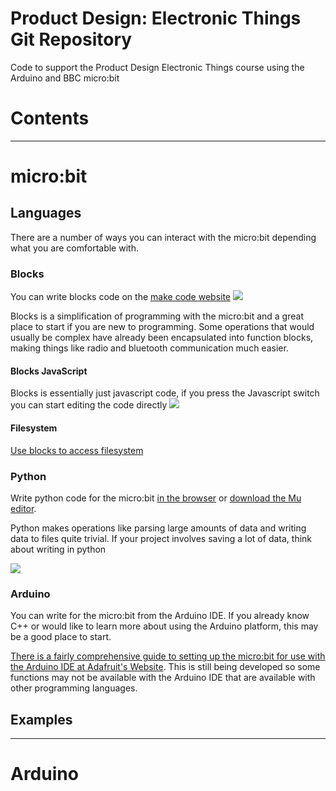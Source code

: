 # Product Design: Electronic Things Git Repository

Code to support the Product Design Electronic Things course using the Arduino and BBC micro:bit

# Contents

* * *

# micro:bit

## Languages

There are a number of ways you can interact with the micro:bit depending what you are comfortable with.

### Blocks

You can write blocks code on the [make code website](https://makecode.microbit.org/)
![](https://www.imda.gov.sg/-/media/digital-maker/projects/javascript-blocks-editor.png?h=194&w=374&la=en&hash=BE73D5B5DBA8952A0C4BC3C756F71C5EB36CD26F)

Blocks is a simplification of programming with the micro:bit and a great place to start if you are new to programming. Some operations that would usually be complex have already been encapsulated into function blocks, making things like radio and bluetooth communication much easier.

#### Blocks JavaScript

Blocks is essentially just javascript code, if you press the Javascript switch you can start editing the code directly
![](https://techtutorialsx.files.wordpress.com/2017/09/microbit-board-hello-world-javascript-blocks-editor.png)

#### Filesystem

[Use blocks to access filesystem](https://support.microbit.org/support/solutions/articles/19000067844-how-do-i-access-files-on-the-micro-bit-in-the-makecode-editor-)

### Python

Write python code for the micro:bit [in the browser](https://python.microbit.org/v/1.1) or [download the Mu editor](http://codewith.mu).

Python makes operations like parsing large amounts of data and writing data to files quite trivial. If your project involves saving a lot of data, think about writing in python

![](https://cdn-learn.adafruit.com/assets/assets/000/034/807/medium800/microcontrollers_Screen_Shot_2016-08-15_at_10.02.15_PM.png?1471323782)

### Arduino

You can write for the micro:bit from the Arduino IDE. If you already know C++ or would like to learn more about using the Arduino platform, this may be a good place to start.

[There is a fairly comprehensive guide to setting up the micro:bit for use with the Arduino IDE at Adafruit's Website](https://learn.adafruit.com/use-micro-bit-with-arduino/overview). This is still being developed so some functions may not be available with the Arduino IDE that are available with other programming languages.

## Examples

* * *

# Arduino
